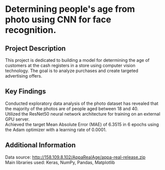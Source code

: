# Determining people's age from photo using CNN for face recognition.

## Project Description
This project is dedicated to building a model for determining the age of customers at the cash registers in a store using computer vision technology. The goal is to analyze purchases and create targeted advertising offers.

## Key Findings
Conducted exploratory data analysis of the photo dataset has revealed that the majority of the photos are of people aged between 18 and 40.  
Utilized the ResNet50 neural network architecture for training on an external GPU server.  
Achieved the target Mean Absolute Error (MAE) of 6.3515 in 6 epochs using the Adam optimizer with a learning rate of 0.0001.  

## Additional Information
Data source: http://158.109.8.102/AppaRealAge/appa-real-release.zip  
Main libraries used: Keras, NumPy, Pandas, Matplotlib
